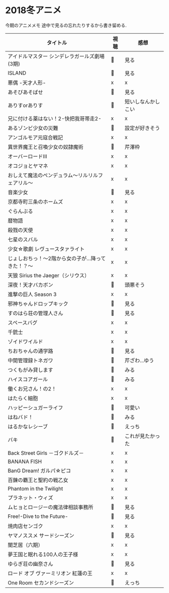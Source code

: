 # 2018冬アニメ
今期のアニメメモ
途中で見るの忘れたりするから書き留める.

|  タイトル  |  視聴  | 感想  |
| ------- | ------- | ------- |
| アイドルマスター シンデレラガールズ劇場(3期) | 🙆 | 見る |
| ISLAND | 🙆 | 見る |
| 悪偶 -天才人形- | x | x |
| あそびあそばせ | 🙆 | 見る |
| ありすorありす | 🙆 | 短いしなんかしこい |
| 兄に付ける薬はない！2-快把我哥帯走2- | x | x | 
| あるゾンビ少女の災難 | 🙆 | 設定が好きそう |
| アンゴルモア元寇合戦記 | x | x |
| 異世界魔王と召喚少女の奴隷魔術 | 🙆 | 芹澤枠 |
| オーバーロードIII | x | x |
| オコジョとヤマネ | x | x |
| おしえて魔法のペンデュラム～リルリルフェアリル～ | x | x | 
| 音楽少女 | 🙆 | 見る |
| 京都寺町三条のホームズ | x | x |
| ぐらんぶる | x | x |
| 暦物語 | x | x |
| 殺戮の天使 | x | x |
| 七星のスバル | x | x |
| 少女☆歌劇 レヴュースタァライト | x | x |
| じょしおちっ！～2階から女の子が…降ってきた！？～ | x | x |
| 天狼 Sirius the Jaeger（シリウス） | x | x |
| 深夜！天才バカボン | 🙆 | 頭悪そう |
| 進撃の巨人 Season 3 | x | x |
| 邪神ちゃんドロップキック | 🙆 | 見る |
| すのはら荘の管理人さん | 🙆 | 見る |
| スペースバグ | x | x |
| 千銃士 | x | x |
| ゾイドワイルド | x | x |
| ちおちゃんの通学路 | 🙆 | 見る |
| 中間管理録トネガワ | 🙆 | 芹ざわ...ゆう |
| つくもがみ貸します | 🙆 | みる |
| ハイスコアガール | 🙆 | みる |
| 働くお兄さん！の2！ | x | x |
| はたらく細胞 | x | x |
| ハッピーシュガーライフ | 🙆 | 可愛い |
| はねバド！ | 🙆 | みる |
| はるかなレシーブ | 🙆 | えっち |
| バキ | 🙆 | これが見たかった |
| Back Street Girls －ゴクドルズ－ | x | x |
| BANANA FISH | x | x |
| BanG Dream! ガルパ☆ピコ | x | x |
| 百錬の覇王と聖約の戦乙女 | x | x |
| Phantom in the Twilight | x | x |
| プラネット・ウィズ | x | x |
| ムヒョとロージーの魔法律相談事務所 | 🙆 | 見る |
| Free!-Dive to the Future- | 🙆 | 見る |
| 焼肉店センゴク | x | x |
| ヤマノススメ サードシーズン | 🙆 | 見る |
| 闇芝居（六期） | x | x |
| 夢王国と眠れる100人の王子様   | x | x |
| ゆらぎ荘の幽奈さん | 🙆 | 見る |
| ロード オブ ヴァーミリオン 紅蓮の王 | x | x |
| One Room セカンドシーズン | 🙆 | えっち |